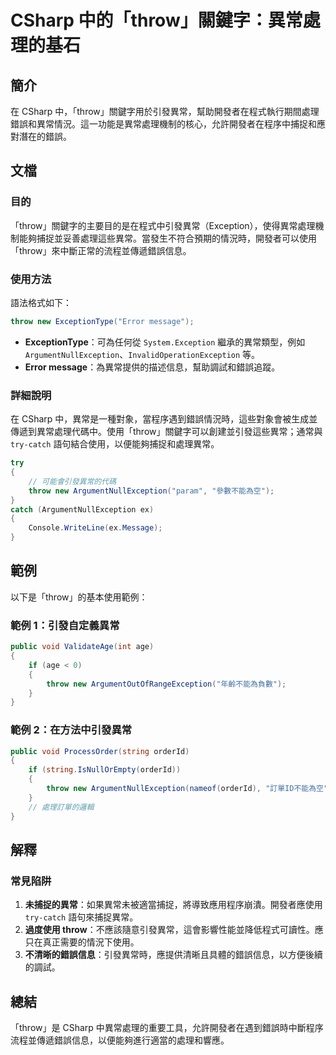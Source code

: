 <!--
Meta Description: # CSharp 中的「throw」關鍵字：異常處理的基石 ## 簡介 在 CSharp 中，「throw」關鍵字用於引發異常，幫助開發者在程式執行期間處理錯誤和異常情況。這一功能是異常處理機制的核心，允許開發者在程序中捕捉和應對潛在的錯誤。 ## 文檔 ### 目的 「throw」關鍵字的主要目的...
Meta Keywords: throw, csharp, new, argumentnullexception, message
-->

# CSharp 中的「throw」關鍵字：異常處理的基石

## 簡介
在 CSharp 中，「throw」關鍵字用於引發異常，幫助開發者在程式執行期間處理錯誤和異常情況。這一功能是異常處理機制的核心，允許開發者在程序中捕捉和應對潛在的錯誤。

## 文檔
### 目的
「throw」關鍵字的主要目的是在程式中引發異常（Exception），使得異常處理機制能夠捕捉並妥善處理這些異常。當發生不符合預期的情況時，開發者可以使用「throw」來中斷正常的流程並傳遞錯誤信息。

### 使用方法
語法格式如下：
```csharp
throw new ExceptionType("Error message");
```
- **ExceptionType**：可為任何從 `System.Exception` 繼承的異常類型，例如 `ArgumentNullException`、`InvalidOperationException` 等。
- **Error message**：為異常提供的描述信息，幫助調試和錯誤追蹤。

### 詳細說明
在 CSharp 中，異常是一種對象，當程序遇到錯誤情況時，這些對象會被生成並傳遞到異常處理代碼中。使用「throw」關鍵字可以創建並引發這些異常；通常與 `try-catch` 語句結合使用，以便能夠捕捉和處理異常。

```csharp
try
{
    // 可能會引發異常的代碼
    throw new ArgumentNullException("param", "參數不能為空");
}
catch (ArgumentNullException ex)
{
    Console.WriteLine(ex.Message);
}
```

## 範例
以下是「throw」的基本使用範例：

### 範例 1：引發自定義異常
```csharp
public void ValidateAge(int age)
{
    if (age < 0)
    {
        throw new ArgumentOutOfRangeException("年齡不能為負數");
    }
}
```

### 範例 2：在方法中引發異常
```csharp
public void ProcessOrder(string orderId)
{
    if (string.IsNullOrEmpty(orderId))
    {
        throw new ArgumentNullException(nameof(orderId), "訂單ID不能為空");
    }
    // 處理訂單的邏輯
}
```

## 解釋
### 常見陷阱
1. **未捕捉的異常**：如果異常未被適當捕捉，將導致應用程序崩潰。開發者應使用 `try-catch` 語句來捕捉異常。
2. **過度使用 throw**：不應該隨意引發異常，這會影響性能並降低程式可讀性。應只在真正需要的情況下使用。
3. **不清晰的錯誤信息**：引發異常時，應提供清晰且具體的錯誤信息，以方便後續的調試。

## 總結
「throw」是 CSharp 中異常處理的重要工具，允許開發者在遇到錯誤時中斷程序流程並傳遞錯誤信息，以便能夠進行適當的處理和響應。